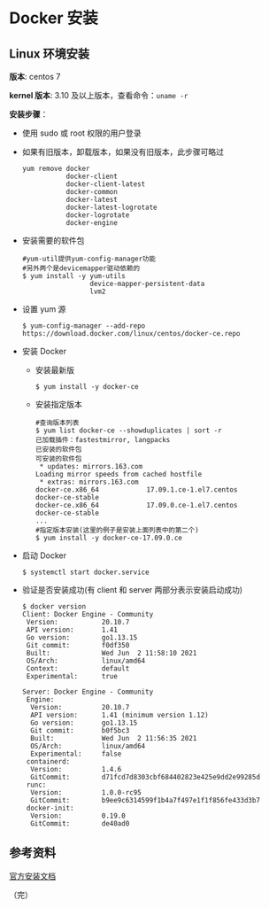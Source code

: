 # Docker 安装

## Linux 环境安装

**版本**: centos 7 

**kernel 版本**: 3.10 及以上版本，查看命令：`uname -r`

**安装步骤**：

+ 使用 sudo 或 root 权限的用户登录
+ 如果有旧版本，卸载版本，如果没有旧版本，此步骤可略过

  ```
  yum remove docker
             docker-client
             docker-client-latest
             docker-common
             docker-latest
             docker-latest-logrotate
             docker-logrotate
             docker-engine                      
  ```

+ 安装需要的软件包

  ```
  #yum-util提供yum-config-manager功能
  #另外两个是devicemapper驱动依赖的
  $ yum install -y yum-utils 
                   device-mapper-persistent-data 
                   lvm2
  
  ```

+ 设置 yum 源

  ```
  $ yum-config-manager --add-repo https://download.docker.com/linux/centos/docker-ce.repo
  ```

+ 安装 Docker

  + 安装最新版

    ```
    $ yum install -y docker-ce
    ```

  + 安装指定版本

    ```
    #查询版本列表
    $ yum list docker-ce --showduplicates | sort -r
    已加载插件：fastestmirror, langpacks
    已安装的软件包
    可安装的软件包
     * updates: mirrors.163.com
    Loading mirror speeds from cached hostfile
     * extras: mirrors.163.com
    docker-ce.x86_64            17.09.1.ce-1.el7.centos            docker-ce-stable
    docker-ce.x86_64            17.09.0.ce-1.el7.centos            docker-ce-stable
    ...
    #指定版本安装(这里的例子是安装上面列表中的第二个)
    $ yum install -y docker-ce-17.09.0.ce
    
    ```

+ 启动 Docker

  ```
  $ systemctl start docker.service
  ```

+ 验证是否安装成功(有 client 和 server 两部分表示安装启动成功)

  ```
  $ docker version
  Client: Docker Engine - Community
   Version:           20.10.7
   API version:       1.41
   Go version:        go1.13.15
   Git commit:        f0df350
   Built:             Wed Jun  2 11:58:10 2021
   OS/Arch:           linux/amd64
   Context:           default
   Experimental:      true
  
  Server: Docker Engine - Community
   Engine:
    Version:          20.10.7
    API version:      1.41 (minimum version 1.12)
    Go version:       go1.13.15
    Git commit:       b0f5bc3
    Built:            Wed Jun  2 11:56:35 2021
    OS/Arch:          linux/amd64
    Experimental:     false
   containerd:
    Version:          1.4.6
    GitCommit:        d71fcd7d8303cbf684402823e425e9dd2e99285d
   runc:
    Version:          1.0.0-rc95
    GitCommit:        b9ee9c6314599f1b4a7f497e1f1f856fe433d3b7
   docker-init:
    Version:          0.19.0
    GitCommit:        de40ad0
  ```

  
## 参考资料

[官方安装文档](https://docs.docker.com/engine/install/centos/)

（完）